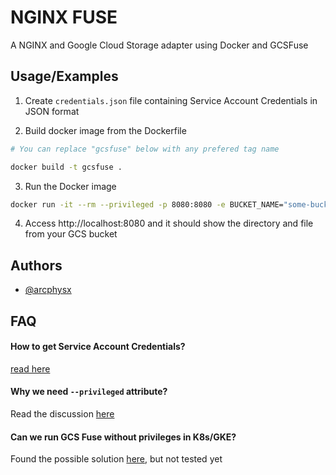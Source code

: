 
# NGINX FUSE

A NGINX and Google Cloud Storage adapter using Docker and GCSFuse



## Usage/Examples

1. Create `credentials.json` file containing Service Account Credentials in JSON format

2. Build docker image from the Dockerfile
```bash
# You can replace "gcsfuse" below with any prefered tag name

docker build -t gcsfuse .
```

3. Run the Docker image
```bash
docker run -it --rm --privileged -p 8080:8080 -e BUCKET_NAME="some-bucket-name" gcsfuse
```

4. Access http://localhost:8080 and it should show the directory and file from your GCS bucket


## Authors

- [@arcphysx](https://github.com/arcphysx)


## FAQ

#### How to get Service Account Credentials?

[read here](https://cloud.google.com/storage/docs/gcsfuse-mount#authenticate_by_using_a_service_account)


#### Why we need `--privileged` attribute?
Read the discussion [here](https://github.com/docker/for-linux/issues/321#issuecomment-468659916)


#### Can we run GCS Fuse without privileges in K8s/GKE?
Found the possible solution [here](https://github.com/samos123/gke-gcs-fuse-unprivileged), but not tested yet